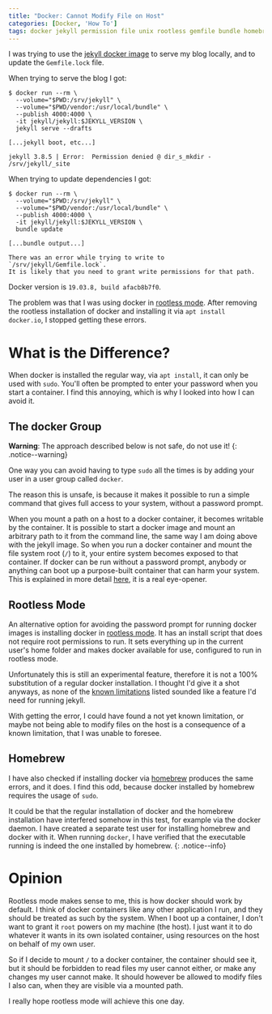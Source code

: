 ```yaml
---
title: "Docker: Cannot Modify File on Host"
categories: [Docker, 'How To']
tags: docker jekyll permission file unix rootless gemfile bundle homebrew
---
```


I was trying to use the [jekyll docker image][jd] to serve my blog locally,
and to update the `Gemfile.lock` file.

[jd]: https://github.com/envygeeks/jekyll-docker/

When trying to serve the blog I got:
```
$ docker run --rm \
  --volume="$PWD:/srv/jekyll" \
  --volume="$PWD/vendor:/usr/local/bundle" \
  --publish 4000:4000 \
  -it jekyll/jekyll:$JEKYLL_VERSION \
  jekyll serve --drafts

[...jekyll boot, etc...]

jekyll 3.8.5 | Error:  Permission denied @ dir_s_mkdir - /srv/jekyll/_site
```

<!--more-->

When trying to update dependencies I got:
```
$ docker run --rm \
  --volume="$PWD:/srv/jekyll" \
  --volume="$PWD/vendor:/usr/local/bundle" \
  --publish 4000:4000 \
  -it jekyll/jekyll:$JEKYLL_VERSION \
  bundle update

[...bundle output...]

There was an error while trying to write to `/srv/jekyll/Gemfile.lock`.
It is likely that you need to grant write permissions for that path.
```

Docker version is `19.03.8, build afacb8b7f0`.

The problem was that I was using docker in [rootless mode][rtls].
After removing the rootless installation of docker and installing
it via `apt install docker.io`, I stopped getting these errors.

[rtls]: https://docs.docker.com/engine/security/rootless/

# What is the Difference?

When docker is installed the regular way, via `apt install`, it can only be used with `sudo`.
You'll often be prompted to enter your password when you start a container.
I find this annoying, which is why I looked into how I can avoid it.

## The docker Group

**Warning**: The approach described below is not safe, do not use it!
{: .notice--warning}

One way you can avoid having to type `sudo` all the times is
by adding your user in a user group called `docker`.

The reason this is unsafe, is because it makes it possible to run a simple
command that gives full access to your system, without a password prompt.

When you mount a path on a host to a docker container,
it becomes writable by the container.
It is possible to start a docker image and mount an arbitrary path to it
from the command line, the same way I am doing above with the jekyll image.
So when you run a docker container and mount the file system root (`/`) to it,
your entire system becomes exposed to that container.
If docker can be run without a password prompt,
anybody or anything can boot up a purpose-built container that can harm your system.
This is explained in more detail [here][docker-sudo], it is a real eye-opener.

[docker-sudo]: https://fosterelli.co/privilege-escalation-via-docker.html

## Rootless Mode

An alternative option for avoiding the password prompt for running docker images is
installing docker in [rootless mode][rtls].
It has an install script that does not require root permissions to run.
It sets everything up in the current user's home folder and makes docker
available for use, configured to run in rootless mode.

Unfortunately this is still an experimental feature,
therefore it is not a 100% substitution of a regular docker installation.
I thought I'd give it a shot anyways, as none of the [known limitations][rtls-limits]
listed sounded like a feature I'd need for running jekyll.

[rtls-limits]: https://docs.docker.com/engine/security/rootless/#known-limitations

With getting the error, I could have found a not yet known limitation,
or maybe not being able to modify files on the host is a consequence of a
known limitation, that I was unable to foresee.

## Homebrew

I have also checked if installing docker via [homebrew][brew] produces the same errors,
and it does.
I find this odd, because docker installed by homebrew requires the usage of `sudo`.

[brew]: https://brew.sh

It could be that the regular installation of docker and the homebrew installation
have interfered somehow in this test, for example via the docker daemon.
I have created a separate test user for installing homebrew and docker with it.
When running `docker`, I have verified that the executable running is indeed
the one installed by homebrew.
{: .notice--info}

# Opinion

Rootless mode makes sense to me, this is how docker should work by default.
I think of docker containers like any other application I run,
and they should be treated as such by the system.
When I boot up a container, I don't want to grant it `root` powers
on my machine (the host).
I just want it to do whatever it wants in its own isolated container,
using resources on the host on behalf of my own user.

So if I decide to mount `/` to a docker container, the container should see it,
but it should be forbidden to read files my user cannot either,
or make any changes my user cannot make.
It should however be allowed to modify files I also can,
when they are visible via a mounted path.

I really hope rootless mode will achieve this one day.